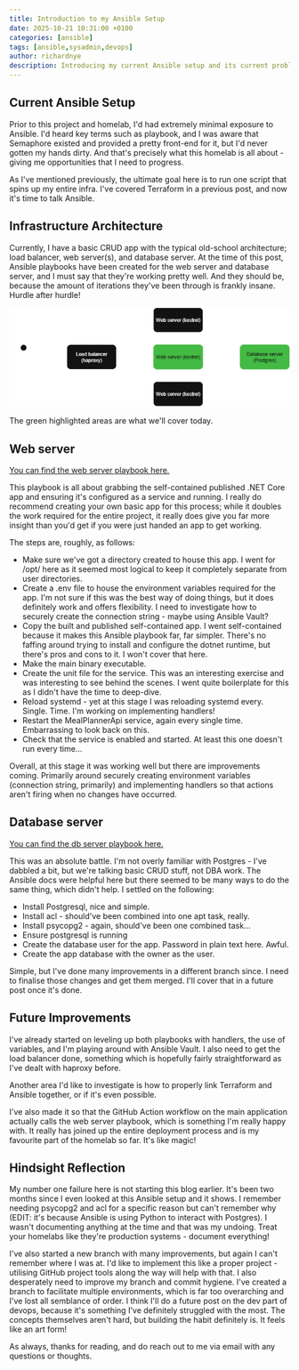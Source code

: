 ```yaml
---
title: Introduction to my Ansible Setup
date: 2025-10-21 10:31:00 +0100
categories: [ansible]
tags: [ansible,sysadmin,devops]
author: richardnye
description: Introducing my current Ansible setup and its current problems.
---
```


## Current Ansible Setup
Prior to this project and homelab, I'd had extremely minimal exposure to Ansible. I'd heard key terms such as playbook, and I was aware that Semaphore existed and provided a pretty front-end for it, but I'd never gotten my hands dirty. And that's precisely what this homelab is all about - giving me opportunities that I need to progress. 

As I've mentioned previously, the ultimate goal here is to run one script that spins up my entire infra. I've covered Terraform in a previous post, and now it's time to talk Ansible. 

## Infrastructure Architecture
Currently, I have a basic CRUD app with the typical old-school architecture; load balancer, web server(s), and database server. At the time of this post, Ansible playbooks have been created for the web server and database server, and I must say that they're working pretty well. And they should be, because the amount of iterations they've been through is frankly insane. Hurdle after hurdle! 

![App architecture diagram](/assets/images/app-architecture.png)

The green highlighted areas are what we'll cover today.

## Web server
[You can find the web server playbook here.](https://github.com/RichNye/homelab/blob/master/ansible/playbooks/setup_web.yaml)

This playbook is all about grabbing the self-contained published .NET Core app and ensuring it's configured as a service and running. I really do recommend creating your own basic app for this process; while it doubles the work required for the entire project, it really does give you far more insight than you'd get if you were just handed an app to get working. 

The steps are, roughly, as follows:
- Make sure we've got a directory created to house this app. I went for /opt/ here as it seemed most logical to keep it completely separate from user directories. 
- Create a .env file to house the environment variables required for the app. I'm not sure if this was the best way of doing things, but it does definitely work and offers flexibility. I need to investigate how to securely create the connection string - maybe using Ansible Vault?
- Copy the built and published self-contained app. I went self-contained because it makes this Ansible playbook far, far simpler. There's no faffing around trying to install and configure the dotnet runtime, but there's pros and cons to it. I won't cover that here.
- Make the main binary executable.
- Create the unit file for the service. This was an interesting exercise and was interesting to see behind the scenes. I went quite boilerplate for this as I didn't have the time to deep-dive. 
- Reload systemd - yet at this stage I was reloading systemd every. Single. Time. I'm working on implementing handlers!
- Restart the MealPlannerApi service, again every single time. Embarrassing to look back on this.
- Check that the service is enabled and started. At least this one doesn't run every time...

Overall, at this stage it was working well but there are improvements coming. Primarily around securely creating environment variables (connection string, primarily) and implementing handlers so that actions aren't firing when no changes have occurred.

## Database server
[You can find the db server playbook here.](https://github.com/RichNye/homelab/blob/master/ansible/playbooks/setup_db.yaml)

This was an absolute battle. I'm not overly familiar with Postgres - I've dabbled a bit, but we're talking basic CRUD stuff, not DBA work. The Ansible docs were helpful here but there seemed to be many ways to do the same thing, which didn't help. I settled on the following:
- Install Postgresql, nice and simple.
- Install acl - should've been combined into one apt task, really.
- Install psycopg2 - again, should've been one combined task...
- Ensure postgresql is running
- Create the database user for the app. Password in plain text here. Awful.
- Create the app database with the owner as the user.

Simple, but I've done many improvements in a different branch since. I need to finalise those changes and get them merged. I'll cover that in a future post once it's done.

## Future Improvements
I've already started on leveling up both playbooks with handlers, the use of variables, and I'm playing around with Ansible Vault. I also need to get the load balancer done, something which is hopefully fairly straightforward as I've dealt with haproxy before. 

Another area I'd like to investigate is how to properly link Terraform and Ansible together, or if it's even possible.

I've also made it so that the GitHub Action workflow on the main application actually calls the web server playbook, which is something I'm really happy with. It really has joined up the entire deployment process and is my favourite part of the homelab so far. It's like magic!

## Hindsight Reflection
My number one failure here is not starting this blog earlier. It's been two months since I even looked at this Ansible setup and it shows. I remember needing psycopg2 and acl for a specific reason but can't remember why (EDIT: it's because Ansible is using Python to interact with Postgres). I wasn't documenting anything at the time and that was my undoing. Treat your homelabs like they're production systems - document everything! 

I've also started a new branch with many improvements, but again I can't remember where I was at. I'd like to implement this like a proper project - utilising GitHub project tools along the way will help with that. I also desperately need to improve my branch and commit hygiene. I've created a branch to facilitate multiple environments, which is far too overarching and I've lost all semblance of order. I think I'll do a future post on the dev part of devops, because it's something I've definitely struggled with the most. The concepts themselves aren't hard, but building the habit definitely is. It feels like an art form!

As always, thanks for reading, and do reach out to me via email with any questions or thoughts.

